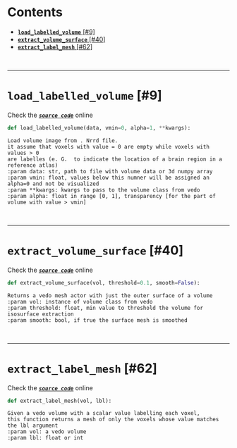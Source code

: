 



Contents
========

* [**`load_labelled_volume`**  [#9]](#load_labelled_volume--9)
* [**`extract_volume_surface`**  [#40]](#extract_volume_surface--40)
* [**`extract_label_mesh`**  [#62]](#extract_label_mesh--62)


&nbsp;

--------
# **`load_labelled_volume`**  [#9]
  
Check the [***``source code``***](https://github.com/BrancoLab/BrainRender/tree/brainglobeintegration/blob/master/brainrender/Utils/volume.py#L9) online

```python
def load_labelled_volume(data, vmin=0, alpha=1, **kwargs):
```  


```text
Load volume image from . Nrrd file.  
it assume that voxels with value = 0 are empty while voxels with values > 0
are labelles (e. G.  to indicate the location of a brain region in a reference atlas)
:param data: str, path to file with volume data or 3d numpy array
:param vmin: float, values below this numner will be assigned an alpha=0 and not be visualized
:param **kwargs: kwargs to pass to the volume class from vedo
:param alpha: float in range [0, 1], transparency [for the part of volume with value > vmin]

```

&nbsp;

--------
# **`extract_volume_surface`**  [#40]
  
Check the [***``source code``***](https://github.com/BrancoLab/BrainRender/tree/brainglobeintegration/blob/master/brainrender/Utils/volume.py#L40) online

```python
def extract_volume_surface(vol, threshold=0.1, smooth=False):
```  


```text
Returns a vedo mesh actor with just the outer surface of a volume
:param vol: instance of volume class from vedo
:param threshold: float, min value to threshold the volume for isosurface extraction
:param smooth: bool, if true the surface mesh is smoothed

```

&nbsp;

--------
# **`extract_label_mesh`**  [#62]
  
Check the [***``source code``***](https://github.com/BrancoLab/BrainRender/tree/brainglobeintegration/blob/master/brainrender/Utils/volume.py#L62) online

```python
def extract_label_mesh(vol, lbl):
```  


```text
Given a vedo volume with a scalar value labelling each voxel, 
this function returns a mesh of only the voxels whose value matches the lbl argument
:param vol: a vedo volume
:param lbl: float or int

```